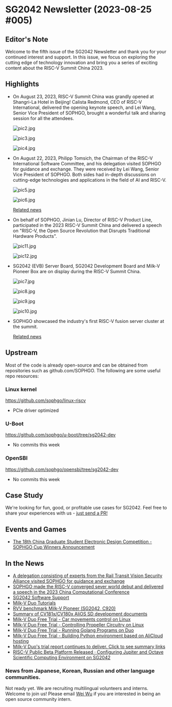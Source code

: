 # SG2042 Newsletter (2023-08-25 #005)

## Editor's Note

Welcome to the fifth issue of the SG2042 Newsletter and thank you for your continued interest and support. In this issue, we focus on exploring the cutting edge of technology innovation and bring you a series of exciting content about the RISC-V Summit China 2023.

## Highlights

+ On August 23, 2023, RISC-V Summit China was grandly opened at Shangri-La Hotel in Beijing! Calista Redmond, CEO of RISC-V International, delivered the opening keynote speech, and Lei Wang, Senior Vice President of SOPHGO, brought a wonderful talk and sharing session for all the attendees.

  ![pic2.jpg](./images/pic2.jpg)

  

  ![pic3.jpg](./images/pic3.jpg)

  

  ![pic4.jpg](./images/pic4.jpg)

  

+ On August 22, 2023, Philipp Tomsich, the Chairman of the RISC-V International Software Committee, and his delegation visited SOPHGO for guidance and exchange. They were received by Lei Wang,  Senior Vice President of SOPHGO. Both sides had in-depth discussions on cutting-edge technologies and applications in the field of AI and RISC-V.

  ![pic5.jpg](./images/pic5.jpg)

  

  ![pic6.jpg](./images/pic6.jpg)

  

  [Related news](https://mp.weixin.qq.com/s/LZsFuGoFvjYnRGR6EJcVQQ)


+ On behalf of SOPHGO, Jinian Lu, Director of RISC-V Product Line, participated in the 2023 RISC-V Summit China and delivered a speech on "RISC-V, the Open Source Revolution that Disrupts Traditional Hardware Products".

  ![pic11.jpg](./images/pic11.jpg)

  

  ![pic12.jpg](./images/pic12.jpg)

  

+ SG2042 (EVB) Server Board, SG2042 Development Board and Milk-V Pioneer Box are on display during the RISC-V Summit China.  

  ![pic7.jpg](./images/pic7.jpg)

  

  ![pic8.jpg](./images/pic8.jpg)

  

  ![pic9.jpg](./images/pic9.jpg)

  

  ![pic10.jpg](./images/pic10.jpg)

  

+ SOPHGO showcased the industry's first RISC-V fusion server cluster at the summit.

  [Related news](https://mp.weixin.qq.com/s/5UHFtOc9deXkvMnK_sOFdA)


## Upstream

Most of the code is already open-source and can be obtained from repositories such as github.com/SOPHGO. The following are some useful repo resources:

### Linux kernel

https://github.com/sophgo/linux-riscv

+ PCIe driver optimized

### U-Boot

https://github.com/sophgo/u-boot/tree/sg2042-dev

+ No commits this week

### OpenSBI

https://github.com/sophgo/opensbi/tree/sg2042-dev

+ No commits this week

## Case Study

We're looking for fun, good, or profitable use cases for SG2042. Feel free to share your experiences with us - [just send a PR!](https://github.com/sophgocommunity/SG2042-Newsletter/pulls)

## Events and Games

+ [The 18th China Graduate Student Electronic Design Competition - SOPHGO Cup Winners Announcement](https://mp.weixin.qq.com/s/ME9hBnEwBgzelMRwOJSZHg)


## In the News

+ [A delegation consisting of experts from the Rail Transit Vision Security Alliance visited SOPHGO for guidance and exchange](https://mp.weixin.qq.com/s/ZJEctkhSof8-O7ohliiWeQ)
+ [SOPHGO made the RISC-V converged sever world debut and delivered a speech in the 2023 China Computational Conference](https://mp.weixin.qq.com/s/bXhz78U9cgsYmq_GEjcqcg)
+ [SG2042 Software Support](https://forum.sophgo.com/t/topic/97)
+ [Milk-V Duo Tutorials](https://forum.sophgo.com/t/duo-tutorials-by-spotpear/152)
+ [RVV benchmark Milk-V Pioneer (SG2042, C920)](http://blog.rvv.top:8002/rvv-benchmark-milk-v-pioneer-sg2042-c920.html#rvv-benchmark-milk-v-pioneer-sg2042-c920)
+ [Summary of CV181x/CV180x AliOS SD development documents](https://forum.sophgo.com/t/cv181x-cv180x-alios-sdk/186)
+ [Milk-V Duo Free Trial - Car movements control on Linux](https://bbs.elecfans.com/jishu_2371138_1_1.html)
+ [Milk-V Duo Free Trial - Controlling Propeller Circuitry on Linux](https://bbs.elecfans.com/jishu_2371054_1_1.html)
+ [Milk-V Duo Free Trial - Running Golang Programs on Duo](https://forum.sophgo.com/t/milk-v-duo-1-duo-golang/196)
+ [Milk-V Duo Free Trial - Building Python environment based on AliCloud hosting](https://bbs.elecfans.com/jishu_2370813_1_1.html)
+ [Milk-V Duo's trial report continues to deliver. Click to see summary links](https://bbs.elecfans.com/try_CV1800B.html)
+ [RISC-V Public Beta Platform Released · Configuring Jupiter and Octave Scientific Computing Environment on SG2042](https://mp.weixin.qq.com/s/-gpB7do7sHqgsbqpgogxwQ)

### News from Japanese, Korean, Russian and other language communities.

Not ready yet. We are recruiting multilingual volunteers and interns. Welcome to join us! Please email [Wei Wu](mailto:wuwei2016@iscas.ac.cn) if you are interested in being an open source community intern.
